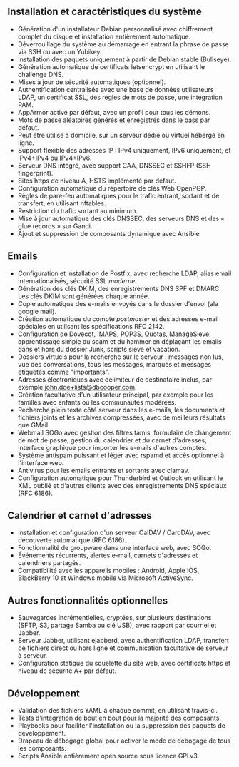 ## Installation et caractéristiques du système

- Génération d'un installateur Debian personnalisé avec chiffrement complet du disque et installation entièrement
  automatique.
- Déverrouillage du système au démarrage en entrant la phrase de passe via SSH ou avec un Yubikey.
- Installation des paquets uniquement à partir de Debian stable (Bullseye).
- Génération automatique de certificats letsencrypt en utilisant le challenge DNS.
- Mises à jour de sécurité automatiques (optionnel).
- Authentification centralisée avec une base de données utilisateurs LDAP, un certificat SSL, des règles de mots de
  passe, une intégration PAM.
- AppArmor activé par défaut, avec un profil pour tous les démons.
- Mots de passe aléatoires générés et enregistrés dans le pass par défaut.
- Peut être utilisé à domicile, sur un serveur dédié ou virtuel hébergé en ligne.
- Support flexible des adresses IP : IPv4 uniquement, IPv6 uniquement, et IPv4+IPv4 ou IPv4+IPv6.
- Serveur DNS intégré, avec support CAA, DNSSEC et SSHFP (SSH fingerprint).
- Sites https de niveau A, HSTS implémenté par défaut.
- Configuration automatique du répertoire de clés Web OpenPGP.
- Règles de pare-feu automatiques pour le trafic entrant, sortant et de transfert, en utilisant nftables.
- Restriction du trafic sortant au minimum.
- Mise à jour automatique des clés DNSSEC, des serveurs DNS et des « glue records » sur Gandi.
- Ajout et suppression de composants dynamique avec Ansible


## Emails

- Configuration et installation de Postfix, avec recherche LDAP, alias email internationalisés, sécurité SSL _moderne_.
- Génération des clés DKIM, des enregistrements DNS SPF et DMARC. Les clés DKIM sont générées chaque année.
- Copie automatique des e-mails envoyés dans le dossier d'envoi (ala google mail).
- Création automatique du compte _postmaster_ et des adresses e-mail spéciales en utilisant les spécifications RFC 2142.
- Configuration de Dovecot, IMAPS, POP3S, Quotas, ManageSieve, apprentissage simple du spam et du hammer en déplaçant
  les emails dans et hors du dossier Junk, scripts sieve et vacation.
- Dossiers virtuels pour la recherche sur le serveur : messages non lus, vue des conversations, tous les messages,
  marqués et messages étiquetés comme "importants".
- Adresses électroniques avec délimiteur de destinataire inclus, par exemple john.doe+lists@dbcooper.com.
- Création facultative d'un utilisateur principal, par exemple pour les familles avec enfants ou les communautés
  modérées.
- Recherche plein texte côté serveur dans les e-mails, les documents et fichiers joints et les archives compressées,
  avec de meilleurs résultats que GMail.
- Webmail SOGo avec gestion des filtres tamis, formulaire de changement de mot de passe, gestion du calendrier et du
  carnet d'adresses, interface graphique pour importer les e-mails d'autres comptes.
- Système antispam puissant et léger avec rspamd et accès optionnel à l'interface web.
- Antivirus pour les emails entrants et sortants avec clamav.
- Configuration automatique pour Thunderbird et Outlook en utilisant le XML publié et d'autres clients avec des
  enregistrements DNS spéciaux (RFC 6186).


## Calendrier et carnet d'adresses

- Installation et configuration d'un serveur CalDAV / CardDAV, avec découverte automatique (RFC 6186).
- Fonctionnalité de groupware dans une interface web, avec SOGo.
- Événements récurrents, alertes e-mail, carnets d'adresses et calendriers partagés.
- Compatibilité avec les appareils mobiles : Android, Apple iOS, BlackBerry 10 et Windows mobile via Microsoft
  ActiveSync.


## Autres fonctionnalités optionnelles

- Sauvegardes incrémentielles, cryptées, sur plusieurs destinations (SFTP, S3, partage Samba ou clé USB), avec rapport
  par courriel et Jabber.
- Serveur Jabber, utilisant ejabberd, avec authentification LDAP, transfert de fichiers direct ou hors ligne et
  communication facultative de serveur à serveur.
- Configuration statique du squelette du site web, avec certificats https et niveau de sécurité A+ par défaut.


## Développement

- Validation des fichiers YAML à chaque commit, en utilisant travis-ci.
- Tests d'intégration de bout en bout pour la majorité des composants.
- Playbooks pour faciliter l'installation ou la suppression des paquets de développement.
- Drapeau de débogage global pour activer le mode de débogage de tous les composants.
- Scripts Ansible entièrement open source sous licence GPLv3.
